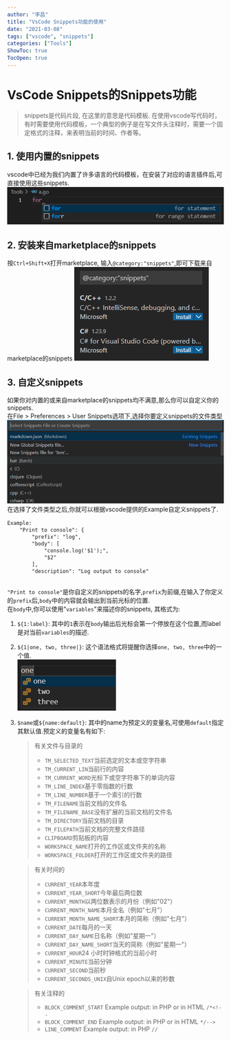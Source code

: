 ```yaml
---
author: "李昌"
title: "VsCode Snippets功能的使用"
date: "2021-03-08"
tags: ["vscode", "snippets"]
categories: ["Tools"]
ShowToc: true
TocOpen: true
---
```


# VsCode Snippets的Snippets功能
> snippets是代码片段, 在这里的意思是代码模板. 在使用vscode写代码时，有时需要使用代码模板，一个典型的例子是在写文件头注释时，需要一个固定格式的注释，来表明当前的时间、作者等。

## 1. 使用内置的snippets
vscode中已经为我们内置了许多语言的代码模板，在安装了对应的语言插件后,可直接使用这些snippets.
![20210308124044](https://raw.githubusercontent.com/lich-Img/blogImg/master/img20210308124044.png)

## 2. 安装来自marketplace的snippets
按`Ctrl+Shift+X`打开marketplace, 输入`@category:"snippets"`,即可下载来自marketplace的snippets
![20210308124320](https://raw.githubusercontent.com/lich-Img/blogImg/master/img20210308124320.png)

## 3. 自定义snippets
如果你对内置的或来自marketplace的snippets均不满意,那么你可以自定义你的snippets.  
在File > Preferences >  User Snippets选项下,选择你要定义snippets的文件类型  
![20210308124522](https://raw.githubusercontent.com/lich-Img/blogImg/master/img20210308124522.png)
在选择了文件类型之后,你就可以根据vscode提供的Example自定义snippets了.
```
Example:
	"Print to console": {
		"prefix": "log",
		"body": [
			"console.log('$1');",
			"$2"
		],
		"description": "Log output to console"
	
```
`"Print to console"`是你自定义的snippets的名字,`prefix`为前缀,在输入了你定义的`prefix`后,`body`中的内容就会输出到当前光标的位置.  
在`body`中,你可以使用"`variables`"来描述你的snippets, 其格式为:
1. `${1:label}`: 其中的`1`表示在`body`输出后光标会第一个停放在这个位置,而label是对当前`variables`的描述.
2. `${1|one, two, three|}`: 这个语法格式将提醒你选择`one, two, three`中的一个值.  
 ![20210308125550](https://raw.githubusercontent.com/lich-Img/blogImg/master/img20210308125550.png)
3. `$name`或`${name:default}`: 其中的name为预定义的变量名,可使用`default`指定其默认值.预定义的变量名有如下:
   > 有关文件与目录的
   > - `TM_SELECTED_TEXT`当前选定的文本或空字符串
   > - `TM_CURRENT_LIN`当前行的内容
   > - `TM_CURRENT_WORD`光标下或空字符串下的单词内容
   > - `TM_LINE_INDEX`基于零指数的行数
   > - `TM_LINE_NUMBER`基于一个索引的行数
   > - `TM_FILENAME`当前文档的文件名
   > - `TM_FILENAME_BASE`没有扩展的当前文档的文件名
   > - `TM_DIRECTORY`当前文档的目录
   > - `TM_FILEPATH`当前文档的完整文件路径
   > - `CLIPBOARD`剪贴板的内容
   > - `WORKSPACE_NAME`打开的工作区或文件夹的名称
   > - `WORKSPACE_FOLDER`打开的工作区或文件夹的路径
  
   > 有关时间的 
   > - `CURRENT_YEAR`本年度
   > - `CURRENT_YEAR_SHORT`今年最后两位数
   > - `CURRENT_MONTH`以两位数表示的月份（例如"02"）
   > - `CURRENT_MONTH_NAME`本月全名（例如"七月"）
   > - `CURRENT_MONTH_NAME_SHORT`本月的简称（例如"七月"）
   > - `CURRENT_DATE`每月的一天
   > - `CURRENT_DAY_NAME`日名称（例如"星期一"）
   > - `CURRENT_DAY_NAME_SHORT`当天的简称（例如"星期一"）
   > - `CURRENT_HOUR`24 小时时钟格式的当前小时
   > - `CURRENT_MINUTE`当前分钟
   > - `CURRENT_SECOND`当前秒
   > - `CURRENT_SECONDS_UNIX`自Unix epoch以来的秒数

   > 有关注释的
   > - `BLOCK_COMMENT_START` Example output: in PHP or in HTML `/*<!--`
   > - `BLOCK_COMMENT_END` Example output: in PHP or in HTML `*/-->`
   > - `LINE_COMMENT` Example output: in PHP `//`



